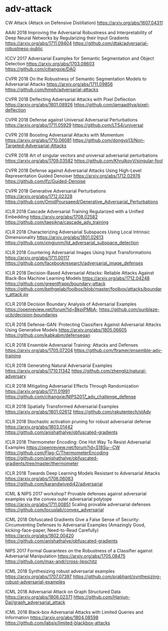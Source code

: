 # adv-attack

CW Attack (Attack on Defensive Distillation) https://arxiv.org/abs/1607.04311

AAAI 2018 Improving the Adversarial Robustness and Interpretability of Deep Neural Networks by Regularizing their Input Gradients https://arxiv.org/abs/1711.09404 https://github.com/dtak/adversarial-robustness-public

ICCV 2017 Adversarial Examples for Semantic Segmentation and Object Detection https://arxiv.org/abs/1703.08603 https://github.com/cihangxie/DAG

CVPR 2018 On the Robustness of Semantic Segmentation Models to Adversarial Attacks https://arxiv.org/abs/1711.09856  https://github.com/hmph/adversarial-attacks

CVPR 2018 Deflecting Adversarial Attacks with Pixel Deflection https://arxiv.org/abs/1801.08926 https://github.com/iamaaditya/pixel-deflection

CVPR 2018 Defense against Universal Adversarial Perturbations https://arxiv.org/abs/1711.05929 https://github.com/LTS4/universal

CVPR 2018 Boosting Adversarial Attacks with Momentum https://arxiv.org/abs/1710.06081 https://github.com/dongyp13/Non-Targeted-Adversarial-Attacks

CVPR 2018 Art of singular vectors and universal adversarial perturbations https://arxiv.org/abs/1709.03582  https://github.com/KhrulkovV/singular-fool 

CVPR 2018 Defense against Adversarial Attacks Using High-Level Representation Guided Denoiser https://arxiv.org/abs/1712.02976 https://github.com/lfz/Guided-Denoise

CVPR 2018 Generative Adversarial Perturbations https://arxiv.org/abs/1712.02328 https://github.com/OmidPoursaeed/Generative_Adversarial_Perturbations

ICLR 2018 Cascade Adversarial Training Regularized with a Unified Embedding https://arxiv.org/abs/1708.02582  https://github.com/taesikna/cascade_adv_training 

ICLR 2018 Characterizing Adversarial Subspaces Using Local Intrinsic Dimensionality https://arxiv.org/abs/1801.02613  https://github.com/xingjunm/lid_adversarial_subspace_detection 

ICLR 2018 Countering Adversarial Images Using Input Transformations https://arxiv.org/abs/1711.00117 https://github.com/facebookresearch/adversarial_image_defenses 

ICLR 2018 Decision-Based Adversarial Attacks: Reliable Attacks Against Black-Box Machine Learning Models https://arxiv.org/abs/1712.04248 https://github.com/greentfrapp/boundary-attack https://github.com/bethgelab/foolbox/blob/master/foolbox/attacks/boundary_attack.py 

ICLR 2018 Decision Boundary Analysis of Adversarial Examples https://openreview.net/forum?id=BkpiPMbA-  https://github.com/sunblaze-ucb/decision-boundaries 

ICLR 2018 Defense-GAN: Protecting Classifiers Against Adversarial Attacks Using Generative Models https://arxiv.org/abs/1805.06605 https://github.com/kabkabm/defensegan 

ICLR 2018 Ensemble Adversarial Training: Attacks and Defenses https://arxiv.org/abs/1705.07204 https://github.com/ftramer/ensemble-adv-training 

ICLR 2018 Generating Natural Adversarial Examples https://arxiv.org/abs/1710.11342 https://github.com/zhengliz/natural-adversary

ICLR 2018 Mitigating Adversarial Effects Through Randomization https://arxiv.org/abs/1711.01991 https://github.com/cihangxie/NIPS2017_adv_challenge_defense 

ICLR 2018 Spatially Transformed Adversarial Examples https://arxiv.org/abs/1801.02612 https://github.com/rakutentech/stAdv 

ICLR 2018 Stochastic activation pruning for robust adversarial defense https://arxiv.org/abs/1803.01442  https://github.com/anishathalye/obfuscated-gradients 

ICLR 2018 Thermometer Encoding: One Hot Way To Resist Adversarial Examples https://openreview.net/forum?id=S18Su--CW  https://github.com/Flag-C/ThermometerEncoding  https://github.com/anishathalye/obfuscated-gradients/tree/master/thermometer 

ICLR 2018 Towards Deep Learning Models Resistant to Adversarial Attacks https://arxiv.org/abs/1706.06083  https://github.com/karandwivedi42/adversarial 

ICML & NIPS 2017 workshop? Provable defenses against adversarial examples via the convex outer adversarial polytope https://arxiv.org/abs/1711.00851 Scaling provable adversarial defenses https://github.com/locuslab/convex_adversarial 

ICML 2018 Obfuscated Gradients Give a False Sense of Security: Circumventing Defenses to Adversarial Examples (Amazingly Good, kicking-face-paper, Need-to-Read Carefully) https://arxiv.org/abs/1802.00420 https://github.com/anishathalye/obfuscated-gradients 

NIPS 2017 Formal Guarantees on the Robustness of a Classifier against Adversarial Manipulation https://arxiv.org/abs/1705.08475 https://github.com/max-andr/cross-lipschitz 

ICML 2018 Synthesizing robust adversarial examples https://arxiv.org/abs/1707.07397 https://github.com/prabhant/synthesizing-robust-adversarial-examples 

ICML 2018 Adversarial Attack on Graph Structured Data https://arxiv.org/abs/1806.02371 https://github.com/Hanjun-Dai/graph_adversarial_attack 

ICML 2018 Black-box Adversarial Attacks with Limited Queries and Information https://arxiv.org/abs/1804.08598  https://github.com/labsix/limited-blackbox-attacks 

